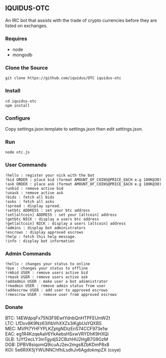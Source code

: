
## IQUIDUS-OTC

An IRC bot that assists with the trade of crypto currencies before they are listed on exchanges.

### Requires

*  node
*  mongodb

### Clone the Source

    git clone https://github.com/iquidus/OTC iquidus-otc

### Install

    cd iquidus-otc
    npm install

### Configure

Copy settings.json.template to settings.json then edit settings.json.

### Run

    node otc.js

### User Commands

    !hello : register your nick with the bot
    !bid ORDER : place bid (format AMOUNT_OF_COINS@PRICE_EACH e.g 100K@30)
    !ask ORDER : place ask (format AMOUNT_OF_COINS@PRICE_EACH e.g 100K@30)
    !unbid : remove active bid
    !unask : remove active ask
    !bids : fetch all bids
    !asks : fetch all asks
    !spread : display spread.
    !setbtc ADDRESS : set your btc address
    !set[altcoin] ADDRESS : set your [altcoin] address
    !getbtc NICK : display a users btc address
    !get[altcoin] NICK : display a users [altcoin] address
    !admins : display bot administrators
    !escrows : display approved escrows
    !help : fetch this help message.
    !info : display bot information

### Admin Commands

    !hello : changes your status to online
    !bye : changes your status to offline
    !rmbid USER : remove users active bid
    !rmask USER : remove users active ask
    !addadmin USER : make user a bot adimnistrator
    !rmadmin USER : remove admin status from user
    !addescrow USER : add user to approved escrows
    !rmescrow USER : remove user from approved escrows

### Donate

BTC: 14EWdpqFx75N3F9EwtYdnbQnHTPFEUmWZt  
LTC: LfDxv8K9Nz63ifibVhXXZs3iKgbUsYQXBS  
MEC: MVPt7YHFYPLKZptgNDizEnS74CCF973e1w  
EAC: eg1R4KzqeAaV6YkAebsHSxwVRYDhK9HXQi  
GLB: 1JYf2ecLY3mTgydjS2CBzhHU2HgB7G9GzM  
DGB: DPBV8siqomQ9icuAJ2ev2mgs8ZbKDmP8x8  
KOI: 5e6RXK5jYWUNNChfhiLsdhJv6AgdokmpZX (coye)  


